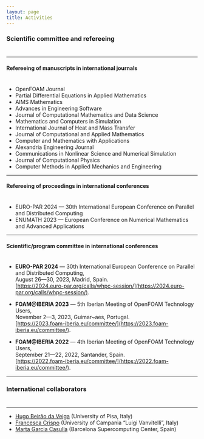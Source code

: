 ```yaml
---
layout: page
title: Activities
---
```


### Scientific committee and refereeing

<p style="margin-bottom:1cm;"></p>

---

#### Refereeing of manuscripts in international journals

<p style="margin-bottom:1cm;"></p>

- OpenFOAM Journal
- Partial Differential Equations in Applied Mathematics
- AIMS Mathematics
- Advances in Engineering Software
- Journal of Computational Mathematics and Data Science
- Mathematics and Computers in Simulation
- International Journal of Heat and Mass Transfer
- Journal of Computational and Applied Mathematics
- Computer and Mathematics with Applications
- Alexandria Engineering Journal
- Communications in Nonlinear Science and Numerical Simulation
- Journal of Computational Physics
- Computer Methods in Applied Mechanics and Engineering

---

#### Refereeing of proceedings in international conferences

<p style="margin-bottom:1cm;"></p>

- EURO-PAR 2024 — 30th International European Conference on Parallel and Distributed Computing
- ENUMATH 2023 — European Conference on Numerical Mathematics and Advanced Applications

---

#### Scientific/program committee in international conferences

<p style="margin-bottom:1cm;"></p>

- **EURO-PAR 2024** — 30th International European Conference on Parallel and Distributed Computing,\
August 26—30, 2023, Madrid, Spain.\
[https://2024.euro-par.org/calls/whpc-session/](https://2024.euro-par.org/calls/whpc-session/).

- **FOAM@IBERIA 2023** — 5th Iberian Meeting of OpenFOAM Technology Users,\
November 2—3, 2023, Guimar\~aes, Portugal.\
[https://2023.foam-iberia.eu/committee/](https://2023.foam-iberia.eu/committee/).

- **FOAM@IBERIA 2022** — 4th Iberian Meeting of OpenFOAM Technology Users,\
September 21—22, 2022, Santander, Spain.\
[https://2022.foam-iberia.eu/committee/](https://2022.foam-iberia.eu/committee/).

---

### International collaborators

<p style="margin-bottom:1cm;"></p>

---

- [Hugo Beirão da Veiga](https://people.dm.unipi.it/beiraodaveiga/) (University of Pisa, Italy)
- [Francesca Crispo](https://www.distabif.unicampania.it/dipartimento/docenti?MATRICOLA=083137) (University of Campania “Luigi Vanvitelli”, Italy)
- [Marta Garcia Casulla](https://www.bsc.es/garcia-gasulla-marta) (Barcelona Supercomputing Center, Spain)
